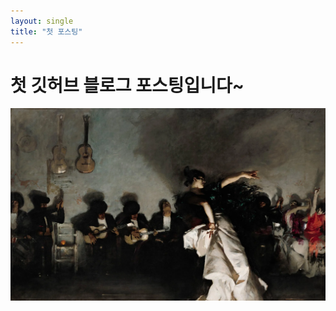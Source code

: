 ```yaml
---
layout: single
title: "첫 포스팅"
---
```

# 첫 깃허브 블로그 포스팅입니다~

![image-20240416142104775](../images/2024-04-16-first/image-20240416142104775.png)
